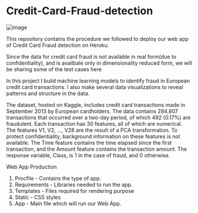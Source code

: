 # Credit-Card-Fraud-detection

![image](https://user-images.githubusercontent.com/69753319/117111104-c1a52700-ada4-11eb-835f-5d1f5d36d9ee.png)

This repository contains the procedure we followed to deploy our web app of Credit Card Fraud detection on Heroku.

Since the data for credit card fraud is not available in real form(due to confidentiality), and is availbale only in dimensionality reduced form, we will be sharing some of the test cases here

In this project I build machine learning models to identify fraud in European credit card transactions. I also make several data visualizations to reveal patterns and structure in the data.

The dataset, hosted on Kaggle, includes credit card transactions made in September 2013 by European cardholders. The data contains 284,807 transactions that occurred over a two-day period, of which 492 (0.17%) are fraudulent. Each transaction has 30 features, all of which are numerical. The features V1, V2, ..., V28 are the result of a PCA transformation. To protect confidentiality, background information on these features is not available. The Time feature contains the time elapsed since the first transaction, and the Amount feature contains the transaction amount. The response variable, Class, is 1 in the case of fraud, and 0 otherwise.

Web App Production
1. Procfile - Contains the type of app.
2. Requirements - Libraries needed to run the app.
3. Templates - Files required for rendering purpose
4. Static - CSS styles
5. App - Main file which will run our Web App.
